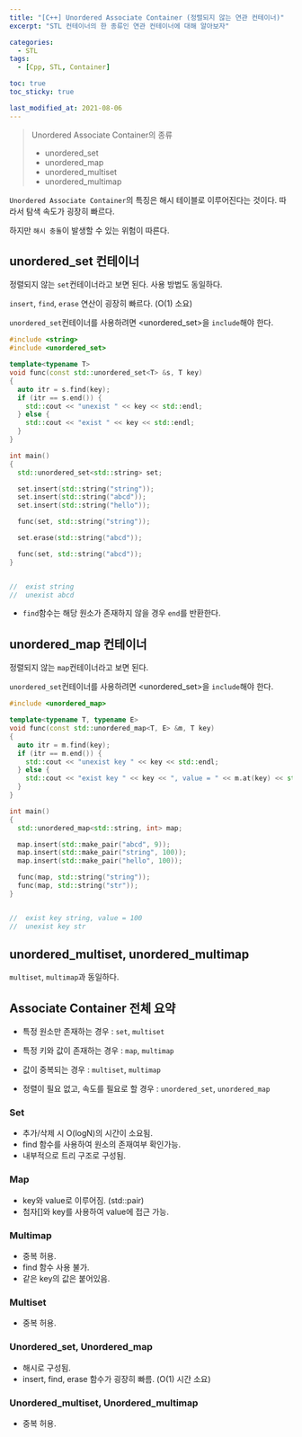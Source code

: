 ```yaml
---
title: "[C++] Unordered Associate Container (정렬되지 않는 연관 컨테이너)"
excerpt: "STL 컨테이너의 한 종류인 연관 컨테이너에 대해 알아보자"

categories:
  - STL
tags:
  - [Cpp, STL, Container]

toc: true
toc_sticky: true

last_modified_at: 2021-08-06
---
```


> Unordered Associate Container의 종류
> * unordered_set
> * unordered_map
> * unordered_multiset
> * unordered_multimap

`Unordered Associate Container`의 특징은 해시 테이블로 이루어진다는 것이다.
따라서 탐색 속도가 굉장히 빠르다.

하지만 `해시 충돌`이 발생할 수 있는 위험이 따른다.

## unordered_set 컨테이너

정렬되지 않는 `set`컨테이너라고 보면 된다.
사용 방법도 동일하다.

`insert`, `find`, `erase` 연산이 굉장히 빠르다. (O(1) 소요)

`unordered_set`컨테이너를 사용하려면 \<unordered_set>을 `include`해야 한다.

```cpp
#include <string>
#include <unordered_set>

template<typename T>
void func(const std::unordered_set<T> &s, T key)
{
  auto itr = s.find(key);
  if (itr == s.end()) {
    std::cout << "unexist " << key << std::endl;
  } else {
    std::cout << "exist " << key << std::endl;
  }
}

int main()
{
  std::unordered_set<std::string> set;

  set.insert(std::string("string"));
  set.insert(std::string("abcd"));
  set.insert(std::string("hello"));

  func(set, std::string("string"));

  set.erase(std::string("abcd"));

  func(set, std::string("abcd"));
}


//  exist string
//  unexist abcd
```

* `find`함수는 해당 원소가 존재하지 않을 경우 `end`를 반환한다.

## unordered_map 컨테이너

정렬되지 않는 `map`컨테이너라고 보면 된다.

`unordered_set`컨테이너를 사용하려면 \<unordered_set>을 `include`해야 한다.

```cpp
#include <unordered_map>

template<typename T, typename E>
void func(const std::unordered_map<T, E> &m, T key)
{
  auto itr = m.find(key);
  if (itr == m.end()) {
    std::cout << "unexist key " << key << std::endl;
  } else {
    std::cout << "exist key " << key << ", value = " << m.at(key) << std::endl;
  }
}

int main()
{
  std::unordered_map<std::string, int> map;

  map.insert(std::make_pair("abcd", 9));
  map.insert(std::make_pair("string", 100));
  map.insert(std::make_pair("hello", 100));

  func(map, std::string("string"));
  func(map, std::string("str"));
}


//  exist key string, value = 100
//  unexist key str
```

## unordered_multiset, unordered_multimap

`multiset`, `multimap`과 동일하다.

## Associate Container 전체 요약

* 특정 원소만 존재하는 경우 : `set`, `multiset`

* 특정 키와 값이 존재하는 경우 : `map`, `multimap`

* 값이 중복되는 경우 : `multiset`, `multimap`

* 정렬이 필요 없고, 속도를 필요로 할 경우 : `unordered_set`, `unordered_map`

### Set
* 추가/삭제 시 O(logN)의 시간이 소요됨.
* find 함수를 사용하여 원소의 존재여부 확인가능.
* 내부적으로 트리 구조로 구성됨.

### Map
* key와 value로 이루어짐. (std::pair)
* 첨자[]와 key를 사용하여 value에 접근 가능.

### Multimap
* 중복 허용.
* find 함수 사용 불가.
* 같은 key의 값은 붙어있음.

### Multiset
* 중복 허용.

### Unordered_set, Unordered_map
* 해시로 구성됨.
* insert, find, erase 함수가 굉장히 빠름. (O(1) 시간 소요)

### Unordered_multiset, Unordered_multimap
* 중복 허용.
